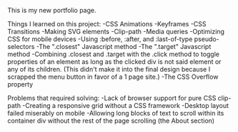 This is my new portfolio page. 

Things I learned on this project:
 -CSS Animations
 -Keyframes
 -CSS Transitions
 -Making SVG elements
 -Clip-path
 -Media queries
 -Optimizing CSS for mobile devices
 -Using :before, :after, and :last-of-type pseudo-selectors
 -The ".closest" Javascript method
 -The ".target" Javascript method
 -Combining .closest and .target with the .click method to toggle properties of an element as long as the 
  clicked div is not said element or any of its children. (This didn't make it into the final design 
  because I scrapped the menu button in favor of a 1 page site.)
 -The CSS Overflow property

Problems that required solving:
 -Lack of browser support for pure CSS clip-path
 -Creating a responsive grid without a CSS framework
 -Desktop layout failed miserably on mobile
 -Allowing long blocks of text to scroll within its container div without the rest of the page scrolling (the About section)
